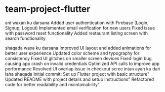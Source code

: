 # team-project-flutter
ani waxan ku darsana Added user authentication with Firebase (Login, Signup, Logout)
Implemented email verification for new users
Fixed issue with password reset functionality
Added restaurant listing screen with search functionality

shaqada waxa ku darsana 
Improved UI layout and added animations for better user experience
Updated color scheme and typography for consistency
Fixed UI glitches on smaller screen devices
Fixed login bug causing app crash on invalid credentials
Optimized API calls to improve app performance
Resolved UI overlap issue in checkout scree
intan ayan ku dari laha shaqada
Initial commit: Set up Flutter project with basic structure"
Updated README with project details and setup instructions"
Refactored code for better readability and maintainability"
